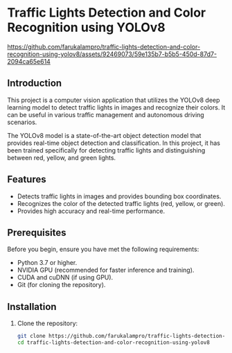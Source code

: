 # Traffic Lights Detection and Color Recognition using YOLOv8

https://github.com/farukalampro/traffic-lights-detection-and-color-recognition-using-yolov8/assets/92469073/59e135b7-b5b5-450d-87d7-2094ca65e614


## Introduction
This project is a computer vision application that utilizes the YOLOv8 deep learning model to detect traffic lights in images and recognize their colors. It can be useful in various traffic management and autonomous driving scenarios.

The YOLOv8 model is a state-of-the-art object detection model that provides real-time object detection and classification. In this project, it has been trained specifically for detecting traffic lights and distinguishing between red, yellow, and green lights.

## Features
- Detects traffic lights in images and provides bounding box coordinates.
- Recognizes the color of the detected traffic lights (red, yellow, or green).
- Provides high accuracy and real-time performance.

## Prerequisites
Before you begin, ensure you have met the following requirements:
- Python 3.7 or higher.
- NVIDIA GPU (recommended for faster inference and training).
- CUDA and cuDNN (if using GPU).
- Git (for cloning the repository).

## Installation
1. Clone the repository:

   ```bash
   git clone https://github.com/farukalampro/traffic-lights-detection-and-color-recognition-using-yolov8.git
   cd traffic-lights-detection-and-color-recognition-using-yolov8
